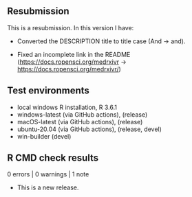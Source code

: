 ## Resubmission
This is a resubmission. In this version I have:

* Converted the DESCRIPTION title to title case (And -> and).

* Fixed an incomplete link in the README (https://docs.ropensci.org/medrxivr ->
https://docs.ropensci.org/medrxivr/)

## Test environments

* local windows R installation, R 3.6.1
* windows-latest (via GitHub actions), (release)
* macOS-latest (via GitHub actions), (release)
* ubuntu-20.04 (via GitHub actions), (release, devel)
* win-builder (devel)

## R CMD check results

0 errors | 0 warnings | 1 note

* This is a new release.
